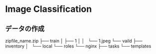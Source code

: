 # Image Classification 

## データの作成
zipfile_name.zip
├── train
│   ├── 1
│   │   └── 1.jpeg
└── vaild
    ├── inventory
    │   └── local
    └── roles
        └── nginx
            ├── tasks
            └── templates
